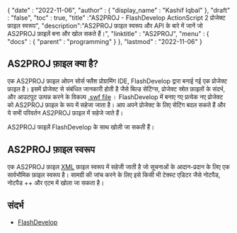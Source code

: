 {
  "date" : "2022-11-06",
  "author" : {
    "display_name" : "Kashif Iqbal"
},
  "draft" : "false",
  "toc" : true,
  "title" :"AS2PROJ - FlashDevelop ActionScript 2 प्रोजेक्ट फ़ाइल स्वरूप",
  "description":"AS2PROJ फ़ाइल स्वरूप और API के बारे में जानें जो AS2PROJ फ़ाइलें बना और खोल सकते हैं।",
  "linktitle" : "AS2PROJ",
  "menu" : {
    "docs" : {
      "parent" : "programming"
}
},
  "lastmod" : "2022-11-06"
}

## AS2PROJ फ़ाइल क्या है?

एक AS2PROJ फ़ाइल ओपन सोर्स फ्लैश प्रोग्रामिंग IDE, FlashDevelop द्वारा बनाई गई एक प्रोजेक्ट फ़ाइल है। इसमें प्रोजेक्ट से संबंधित जानकारी होती है जैसे बिल्ड सेटिंग्स, प्रोजेक्ट स्रोत फ़ाइलों के संदर्भ, और आउटपुट उत्पन्न करने के विकल्प [.swf file](/hi/page-description-language/swf/) । FlashDevelop में बनाए गए प्रत्येक नए प्रोजेक्ट को AS2PROJ फ़ाइल के रूप में सहेजा जाता है। आप अपने प्रोजेक्ट के लिए सेटिंग बदल सकते हैं और ये सभी परिवर्तन AS2PROJ फ़ाइल में सहेजे जाते हैं।

AS2PROJ फाइलें FlashDevelop के साथ खोली जा सकती हैं।

## AS2PROJ फ़ाइल स्वरूप

एक AS2PROJ फ़ाइल [XML](/hi/web/xml/) फ़ाइल स्वरूप में सहेजी जाती है जो सूचनाओं के आदान-प्रदान के लिए एक सार्वभौमिक फ़ाइल स्वरूप है। सामग्री की जांच करने के लिए इसे किसी भी टेक्स्ट एडिटर जैसे नोटपैड, नोटपैड ++ और एटम में खोला जा सकता है।

## संदर्भ ##

* [FlashDevelop](https://www.flashdevelop.org/)

